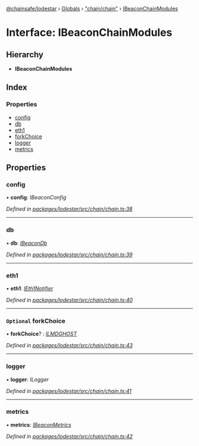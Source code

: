 [@chainsafe/lodestar](../README.md) › [Globals](../globals.md) › ["chain/chain"](../modules/_chain_chain_.md) › [IBeaconChainModules](_chain_chain_.ibeaconchainmodules.md)

# Interface: IBeaconChainModules

## Hierarchy

* **IBeaconChainModules**

## Index

### Properties

* [config](_chain_chain_.ibeaconchainmodules.md#config)
* [db](_chain_chain_.ibeaconchainmodules.md#db)
* [eth1](_chain_chain_.ibeaconchainmodules.md#eth1)
* [forkChoice](_chain_chain_.ibeaconchainmodules.md#optional-forkchoice)
* [logger](_chain_chain_.ibeaconchainmodules.md#logger)
* [metrics](_chain_chain_.ibeaconchainmodules.md#metrics)

## Properties

###  config

• **config**: *IBeaconConfig*

*Defined in [packages/lodestar/src/chain/chain.ts:38](https://github.com/ChainSafe/lodestar/blob/e142df2b7/packages/lodestar/src/chain/chain.ts#L38)*

___

###  db

• **db**: *[IBeaconDb](_db_api_beacon_interface_.ibeacondb.md)*

*Defined in [packages/lodestar/src/chain/chain.ts:39](https://github.com/ChainSafe/lodestar/blob/e142df2b7/packages/lodestar/src/chain/chain.ts#L39)*

___

###  eth1

• **eth1**: *[IEth1Notifier](_eth1_interface_.ieth1notifier.md)*

*Defined in [packages/lodestar/src/chain/chain.ts:40](https://github.com/ChainSafe/lodestar/blob/e142df2b7/packages/lodestar/src/chain/chain.ts#L40)*

___

### `Optional` forkChoice

• **forkChoice**? : *[ILMDGHOST](_chain_forkchoice_interface_.ilmdghost.md)*

*Defined in [packages/lodestar/src/chain/chain.ts:43](https://github.com/ChainSafe/lodestar/blob/e142df2b7/packages/lodestar/src/chain/chain.ts#L43)*

___

###  logger

• **logger**: *ILogger*

*Defined in [packages/lodestar/src/chain/chain.ts:41](https://github.com/ChainSafe/lodestar/blob/e142df2b7/packages/lodestar/src/chain/chain.ts#L41)*

___

###  metrics

• **metrics**: *[IBeaconMetrics](_metrics_interface_.ibeaconmetrics.md)*

*Defined in [packages/lodestar/src/chain/chain.ts:42](https://github.com/ChainSafe/lodestar/blob/e142df2b7/packages/lodestar/src/chain/chain.ts#L42)*
